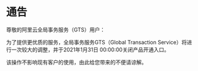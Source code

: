 # 通告

尊敬的阿里云全局事务服务（GTS）用户：

为了提供更优质的服务，全局事务服务GTS（Global Transaction Service）将进行一次较大的调整，并于2021年1月31日 00:00:00关闭产品开通入口。

该操作不影响现有客户的使用，由此给您带来的不便请谅解。

